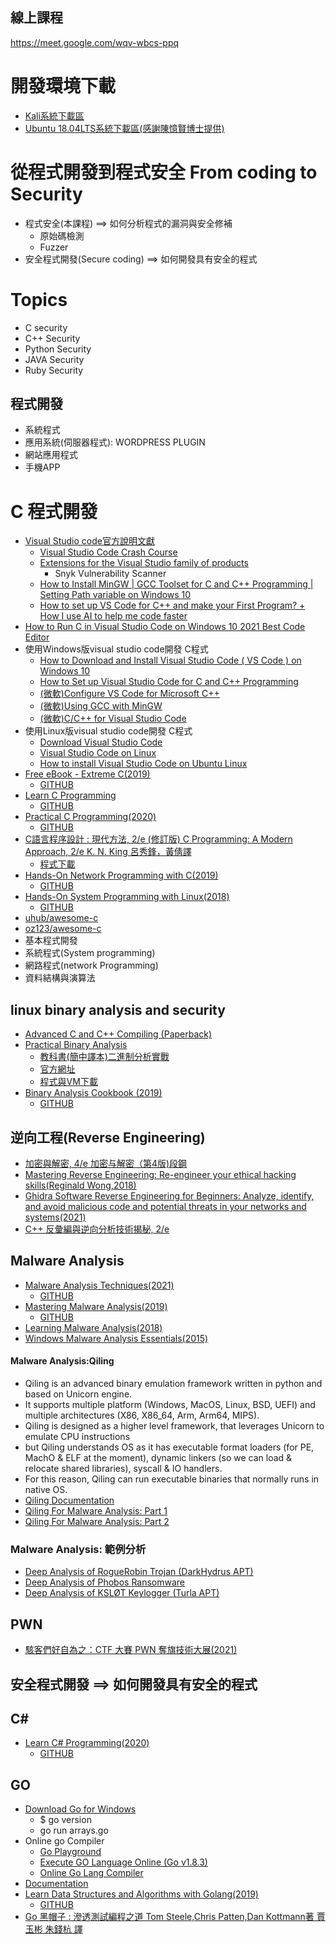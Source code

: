 ## 線上課程

https://meet.google.com/wqv-wbcs-ppq


##


# 開發環境下載
- [Kali系統下載區](https://drive.google.com/file/d/1sLZq9QoV_YrsLV7m3WJwq7NvO-pMuZc7/view?usp=sharing)
- [Ubuntu 18.04LTS系統下載區(感謝陳憶賢博士提供)](https://drive.google.com/file/d/1QPy_Ztk5Gl1ZkHRRCCytEJRem0KjItOw/view?usp=sharing)

# 從程式開發到程式安全  From coding to Security

- 程式安全(本課程) ==> 如何分析程式的漏洞與安全修補
  - 原始碼檢測
  - Fuzzer 
- 安全程式開發(Secure coding) ==> 如何開發具有安全的程式

# Topics
- C security
- C++ Security
- Python Security
- JAVA Security
- Ruby Security

## 程式開發

- 系統程式
- 應用系統(伺服器程式): WORDPRESS PLUGIN
- 網站應用程式
- 手機APP


# C 程式開發
- [Visual Studio code官方說明文獻](https://code.visualstudio.com/docs)
  - [Visual Studio Code Crash Course](https://www.youtube.com/watch?v=WPqXP_kLzpo) 
  - [Extensions for the Visual Studio family of products](https://marketplace.visualstudio.com/vscode)
    - Snyk Vulnerability Scanner 
  - [How to Install MinGW | GCC Toolset for C and C++ Programming | Setting Path variable on Windows 10](https://www.youtube.com/watch?v=guM4XS43m4I)
  - [How to set up VS Code for C++ and make your First Program? + How I use AI to help me code faster](https://www.youtube.com/watch?v=YgKnzIV4uME)
- [How to Run C in Visual Studio Code on Windows 10 2021 Best Code Editor](https://www.youtube.com/watch?v=oaebkkOP2Qg)
- 使用Windows版visual studio code開發 C程式
  - [How to Download and Install Visual Studio Code ( VS Code ) on Windows 10](https://www.youtube.com/watch?v=JGsyJI8XG0Y)
  - [How to Set up Visual Studio Code for C and C++ Programming](https://www.youtube.com/watch?v=77v-Poud_io)
  - [(微軟)Configure VS Code for Microsoft C++](https://code.visualstudio.com/docs/cpp/config-msvc)
  - [(微軟)Using GCC with MinGW](https://code.visualstudio.com/docs/cpp/config-mingw)
  - [(微軟)C/C++ for Visual Studio Code](https://code.visualstudio.com/docs/languages/cpp)
- 使用Linux版visual studio code開發 C程式
  - [Download Visual Studio Code](https://code.visualstudio.com/download) 
  - [Visual Studio Code on Linux](https://code.visualstudio.com/docs/setup/linux)
  - [How to install Visual Studio Code on Ubuntu Linux](https://www.youtube.com/watch?v=uYE0XrM-VZA)
- [Free eBook - Extreme C(2019)](https://www.packtpub.com/free-ebook/extreme-c/9781789343625)
  - [GITHUB](https://github.com/packtpublishing/extreme-c)
- [Learn C Programming](https://www.packtpub.com/product/learn-c-programming/9781789349917)
  - [GITHUB](https://github.com/PacktPublishing/Learn-C-Programming)
- [Practical C Programming(2020)](https://www.packtpub.com/product/practical-c-programming/9781838641108)
  - [GITHUB](https://github.com/packtpublishing/practical-c-programming)
- [C語言程序設計 : 現代方法, 2/e (修訂版)  C Programming: A Modern Approach, 2/e K. N. King 呂秀鋒，黃倩譯](https://www.tenlong.com.tw/products/9787115565198)
  - [程式下載](http://knking.com/books/c2/index.html)
- [Hands-On Network Programming with C(2019)](https://www.packtpub.com/product/hands-on-network-programming-with-c/9781789349863)
  - [GITHUB](https://github.com/packtpublishing/hands-on-network-programming-with-c)
- [Hands-On System Programming with Linux(2018)](https://www.packtpub.com/product/hands-on-system-programming-with-linux/9781788998475)
  - [GITHUB](https://github.com/PacktPublishing/Hands-on-System-Programming-with-Linux)
- [uhub/awesome-c](https://github.com/uhub/awesome-c)
- [oz123/awesome-c](https://github.com/oz123/awesome-c)
- 基本程式開發
- 系統程式(System programming)
- 網路程式(network Programming)
- 資料結構與演算法


## linux binary analysis and security
- [Advanced C and C++ Compiling (Paperback)](https://www.tenlong.com.tw/products/9781430266679)
- [Practical Binary Analysis](https://nostarch.com/binaryanalysis)
  - [教科書(簡中譯本)二進制分析實戰](https://www.tenlong.com.tw/products/9787115556936)
  - [官方網址](https://nostarch.com/binaryanalysis) 
  - [程式與VM下載](https://practicalbinaryanalysis.com/)
- [Binary Analysis Cookbook (2019)](https://www.packtpub.com/product/binary-analysis-cookbook/9781789807608)
  - [GITHUB](https://github.com/packtpublishing/binary-analysis-cookbook)

## 逆向工程(Reverse Engineering)
- [加密與解密, 4/e 加密与解密（第4版)段鋼](https://www.tenlong.com.tw/products/9787121336928)
- [Mastering Reverse Engineering: Re-engineer your ethical hacking skills(Reginald Wong,2018)]()
- [Ghidra Software Reverse Engineering for Beginners: Analyze, identify, and avoid malicious code and potential threats in your networks and systems(2021)]()
- [C++ 反彙編與逆向分析技術揭秘, 2/e](https://www.tenlong.com.tw/products/9787111689911)


## Malware Analysis 
- [Malware Analysis Techniques(2021)](https://www.packtpub.com/product/malware-analysis-techniques/9781839212277)
  - [GITHUB](https://github.com/PacktPublishing/Malware-Analysis-Techniques)
- [Mastering Malware Analysis(2019)](https://www.packtpub.com/product/mastering-malware-analysis/9781789610789)
  - [GITHUB](https://github.com/packtpublishing/mastering-malware-analysis)
- [Learning Malware Analysis(2018)](https://www.packtpub.com/product/learning-malware-analysis/9781788392501)
- [Windows Malware Analysis Essentials(2015)](https://www.packtpub.com/product/windows-malware-analysis-essentials/9781785281518)



#### Malware Analysis:Qiling
- Qiling is an advanced binary emulation framework written in python and based on Unicorn engine.
- It supports multiple platform (Windows, MacOS, Linux, BSD, UEFI) and multiple architectures (X86, X86_64, Arm, Arm64, MIPS).
- Qiling is designed as a higher level framework, that leverages Unicorn to emulate CPU instructions
- but Qiling understands OS as it has executable format loaders (for PE, MachO & ELF at the moment), dynamic linkers (so we can load & relocate shared libraries), syscall & IO handlers. 
- For this reason, Qiling can run executable binaries that normally runs in native OS.
- [Qiling Documentation](https://docs.qiling.io/en/latest/)
- [Qiling For Malware Analysis: Part 1](https://n1ght-w0lf.github.io/tutorials/qiling-for-malware-analysis-part-1/)
- [Qiling For Malware Analysis: Part 2](https://n1ght-w0lf.github.io/tutorials/qiling-for-malware-analysis-part-2/)

### Malware Analysis: 範例分析
- [Deep Analysis of RogueRobin Trojan (DarkHydrus APT)](https://n1ght-w0lf.github.io/malware%20analysis/roguerobin-trojan/)
- [Deep Analysis of Phobos Ransomware](https://n1ght-w0lf.github.io/malware%20analysis/phobos-ransomware/)
- [Deep Analysis of KSLØT Keylogger (Turla APT)](https://n1ght-w0lf.github.io/malware%20analysis/ksl0t-keylogger/)

## PWN
- [駭客們好自為之：CTF 大賽 PWN 奪旗技術大展(2021)](https://www.tenlong.com.tw/products/9789860776034)

## 安全程式開發 ==> 如何開發具有安全的程式



## C#

- [Learn C# Programming(2020)](https://www.packtpub.com/product/learn-c-programming/9781789805864)
  - [GITHUB](https://github.com/PacktPublishing/Learn-C-Sharp-Programming)


## GO
- [Download Go for Windows](https://go.dev/doc/install)
  - $ go version
  - go run arrays.go
- Online go Compiler
  - [Go Playground](https://go.dev/play/) 
  - [Execute GO Language Online (Go v1.8.3)](https://www.tutorialspoint.com/execute_golang_online.php)
  - [Online Go Lang Compiler](https://www.onlinegdb.com/online_go_compiler)
- [Documentation](https://go.dev/doc/)
- [Learn Data Structures and Algorithms with Golang(2019)](https://www.packtpub.com/product/learn-data-structures-and-algorithms-with-golang/9781789618501)
  - [GITHUB](https://github.com/packtpublishing/learn-data-structures-and-algorithms-with-golang)
- [Go 黑帽子 : 滲透測試編程之道 Tom Steele,Chris Patten,Dan Kottmann著 賈玉彬 朱錢杭 譯](https://www.tenlong.com.tw/products/9787302588245)




